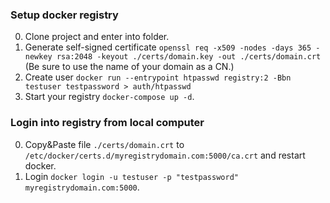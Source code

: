 ### Setup docker registry

0. Clone project and enter into folder. 
1. Generate self-signed certificate `openssl req -x509 -nodes -days 365 -newkey rsa:2048 -keyout ./certs/domain.key -out ./certs/domain.crt` (Be sure to use the name of your domain as a CN.)
2. Create user `docker run --entrypoint htpasswd registry:2 -Bbn testuser testpassword > auth/htpasswd`
3. Start your registry `docker-compose up -d`.

### Login into registry from local computer

0. Copy&Paste file `./certs/domain.crt` to `/etc/docker/certs.d/myregistrydomain.com:5000/ca.crt` and restart docker.
1. Login `docker login -u testuser -p "testpassword" myregistrydomain.com:5000`.
